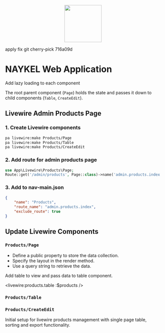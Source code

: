 <p align="center"><a href="https://naykel.com.au" target="_blank"><img src="https://avatars0.githubusercontent.com/u/32632005?s=460&u=d1df6f6e0bf29668f8a4845271e9be8c9b96ed83&v=4" width="120"></a></p>

apply fix
git cherry-pick 716a09d

# NAYKEL Web Application

Add lazy loading to each component


The root parent component (`Page`) holds the state and passes it down to child
components (`Table`, `CreateEdit`).

## Livewire Admin Products Page

### 1. Create Livewire components
```bash +torchlight-bash
pa livewire:make Products/Page 
pa livewire:make Products/Table 
pa livewire:make Products/CreateEdit 
```

### 2. Add route for admin products page
```php
use App\Livewire\Products\Page;
Route::get('/admin/products', Page::class)->name('admin.products.index');
```

### 3. Add to nav-main.json
```json
{
    "name": "Products",
    "route_name": "admin.products.index",
    "exclude_route": true
}
```

## Update Livewire Components

### `Products/Page`

* Define a public property to store the data collection.
* Specify the layout in the render method.
* Use a query string to retrieve the data.

Add table to view and pass data to table component.

<livewire:products.table :$products />

### `Products/Table`


### `Products/CreateEdit`





Initial setup for livewire products management with single page table, sorting and export functionality.